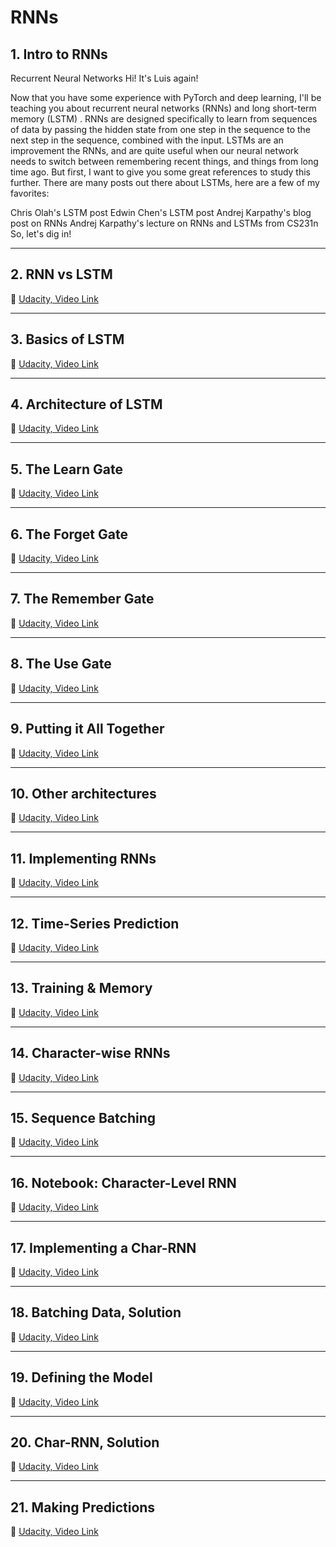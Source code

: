 # RNNs

## **1. Intro to RNNs**

Recurrent Neural Networks
Hi! It's Luis again!

Now that you have some experience with PyTorch and deep learning, I'll be teaching you about recurrent neural networks (RNNs) and long short-term memory (LSTM) . RNNs are designed specifically to learn from sequences of data by passing the hidden state from one step in the sequence to the next step in the sequence, combined with the input. LSTMs are an improvement the RNNs, and are quite useful when our neural network needs to switch between remembering recent things, and things from long time ago. But first, I want to give you some great references to study this further. There are many posts out there about LSTMs, here are a few of my favorites:

Chris Olah's LSTM post
Edwin Chen's LSTM post
Andrej Karpathy's blog post on RNNs
Andrej Karpathy's lecture on RNNs and LSTMs from CS231n
So, let's dig in!

---

## **2. RNN vs LSTM**

🎥 [Udacity, Video Link](https://youtu.be/70MgF-IwAr8)

---

## **3. Basics of LSTM**

🎥 [Udacity, Video Link](https://youtu.be/gjb68a4XsqE)

---

## **4. Architecture of LSTM**

🎥 [Udacity, Video Link]()

---

## **5. The Learn Gate**

🎥 [Udacity, Video Link]()

---

## **6. The Forget Gate**

🎥 [Udacity, Video Link]()

---

## **7. The Remember Gate**

🎥 [Udacity, Video Link]()

---

## **8. The Use Gate**

🎥 [Udacity, Video Link]()

---

## **9. Putting it All Together**

🎥 [Udacity, Video Link]()

---

## **10. Other architectures**

🎥 [Udacity, Video Link]()

---

## **11. Implementing RNNs**

🎥 [Udacity, Video Link]()

---

## **12. Time-Series Prediction**

🎥 [Udacity, Video Link]()

---

## **13. Training & Memory**

🎥 [Udacity, Video Link]()

---

## **14. Character-wise RNNs**

🎥 [Udacity, Video Link]()

---

## **15. Sequence Batching**

🎥 [Udacity, Video Link]()

---

## **16. Notebook: Character-Level RNN**

🎥 [Udacity, Video Link]()

---

## **17. Implementing a Char-RNN**

🎥 [Udacity, Video Link]()

---

## **18. Batching Data, Solution**

🎥 [Udacity, Video Link]()

---

## **19. Defining the Model**

🎥 [Udacity, Video Link]()

---

## **20. Char-RNN, Solution**

🎥 [Udacity, Video Link]()

---

## **21. Making Predictions**

🎥 [Udacity, Video Link]()
